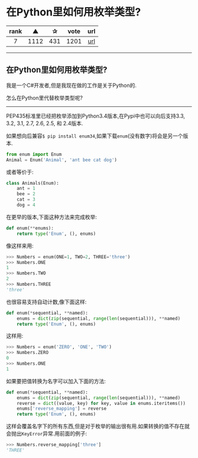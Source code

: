 # 在Python里如何用枚举类型?

| rank | ▲ | ✰ | vote | url |
|:-:|:-:|:-:|:-:|:-:|
|   7  |  1112 | 431 | 1201 | [url](http://stackoverflow.com/questions/36932/how-can-i-represent-an-enum-in-python) |

***

## 在Python里如何用枚举类型?

我是一个C#开发者,但是我现在做的工作是关于Python的.

怎么在Python里代替枚举类型呢?

***

PEP435标准里已经把枚举添加到Python3.4版本,在Pypi中也可以向后支持3.3, 3.2, 3.1, 2.7, 2.6, 2.5, 和 2.4版本.

如果想向后兼容`$ pip install enum34`,如果下载`enum`(没有数字)将会是另一个版本.

```python
from enum import Enum
Animal = Enum('Animal', 'ant bee cat dog')
```

或者等价于:

```python
class Animals(Enum):
    ant = 1
    bee = 2
    cat = 3
    dog = 4
```

在更早的版本,下面这种方法来完成枚举:

```python
def enum(**enums):
    return type('Enum', (), enums)
```

像这样来用:

```python
>>> Numbers = enum(ONE=1, TWO=2, THREE='three')
>>> Numbers.ONE
1
>>> Numbers.TWO
2
>>> Numbers.THREE
'three'
```

也很容易支持自动计数,像下面这样:

```python
def enum(*sequential, **named):
    enums = dict(zip(sequential, range(len(sequential))), **named)
    return type('Enum', (), enums)
```

这样用:

```python
>>> Numbers = enum('ZERO', 'ONE', 'TWO')
>>> Numbers.ZERO
0
>>> Numbers.ONE
1
```

如果要把值转换为名字可以加入下面的方法:

```python
def enum(*sequential, **named):
    enums = dict(zip(sequential, range(len(sequential))), **named)
    reverse = dict((value, key) for key, value in enums.iteritems())
    enums['reverse_mapping'] = reverse
    return type('Enum', (), enums)
```

这样会覆盖名字下的所有东西,但是对于枚举的输出很有用.如果转换的值不存在就会抛出`KeyError`异常.用前面的例子:

```python
>>> Numbers.reverse_mapping['three']
'THREE'
```

